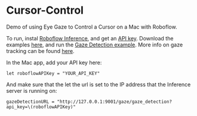# Cursor-Control
Demo of using Eye Gaze to Control a Cursor on a Mac with Roboflow.

To run, instal [Roboflow Inference](https://inference.roboflow.com), and get an [API key](https://docs.roboflow.com/api-reference/authentication). Download the examples [here](https://github.com/roboflow/inference), and run the [Gaze Detection example](https://github.com/roboflow/inference/tree/main/examples/gaze-detection). More info on gaze tracking can be found [here](https://blog.roboflow.com/gaze-direction-position/).

In the Mac app, add your API key here: 

`let roboflowAPIKey = "YOUR_API_KEY"`

And make sure that the let the url is set to the IP address that the Inference server is running on:

`gazeDetectionURL = "http://127.0.0.1:9001/gaze/gaze_detection?api_key=\(roboflowAPIKey)"`
